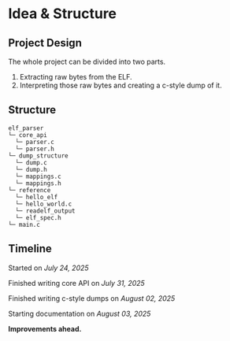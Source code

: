 # Idea & Structure

## Project Design

The whole project can be divided into two parts.

1. Extracting raw bytes from the ELF.
2. Interpreting those raw bytes and creating a c-style dump of it.

## Structure

```
elf_parser
└─ core_api
  └─ parser.c
  └─ parser.h
└─ dump_structure
  └─ dump.c
  └─ dump.h
  └─ mappings.c
  └─ mappings.h
└─ reference
  └─ hello_elf
  └─ hello_world.c
  └─ readelf_output
  └─ elf_spec.h
└─ main.c
```

## Timeline

Started on _July 24, 2025_

Finished writing core API on _July 31, 2025_

Finished writing c-style dumps on _August 02, 2025_

Starting documentation on _August 03, 2025_

**Improvements ahead.**
